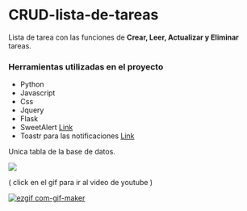 # CRUD-lista-de-tareas

Lista de tarea con las funciones de **Crear, Leer, Actualizar y Eliminar** tareas.

### Herramientas utilizadas en el proyecto
- Python
- Javascript
- Css
- Jquery
- Flask
- SweetAlert <a href="https://sweetalert2.github.io/">Link</a>
- Toastr para las notificaciones <a href="https://github.com/CodeSeven/toastr">Link</a>


Unica tabla de la base de datos.

<img src="https://user-images.githubusercontent.com/61121429/148102921-cea0cbff-b9a4-4cd3-bb2f-bef1dd584f6b.png"></img>

( click en el gif para ir al video de youtube )

<a href="https://www.youtube.com/watch?v=N_6yLts6XVc">![ezgif com-gif-maker](https://user-images.githubusercontent.com/61121429/148104232-16dbcbf5-50a6-4465-b887-8150a6221770.gif)</a>
